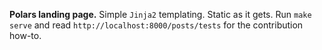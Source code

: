 **Polars landing page.** Simple `Jinja2` templating. Static as it gets. Run `make serve`
and read `http://localhost:8000/posts/tests` for the contribution how-to.
